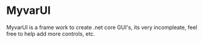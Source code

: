 # MyvarUI
MyvarUI is a frame work to create .net core GUI's, its very incompleate, feel free to help add more controls, etc.
